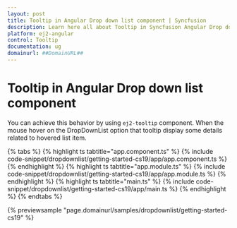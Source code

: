 ```yaml
---
layout: post
title: Tooltip in Angular Drop down list component | Syncfusion
description: Learn here all about Tooltip in Syncfusion Angular Drop down list component of Syncfusion Essential JS 2 and more.
platform: ej2-angular
control: Tooltip 
documentation: ug
domainurl: ##DomainURL##
---
```


# Tooltip in Angular Drop down list component

You can achieve this behavior by using `ej2-tooltip` component. When the mouse hover on the DropDownList option that tooltip display some details related to hovered list item.

{% tabs %}
{% highlight ts tabtitle="app.component.ts" %}
{% include code-snippet/dropdownlist/getting-started-cs19/app/app.component.ts %}
{% endhighlight %}
{% highlight ts tabtitle="app.module.ts" %}
{% include code-snippet/dropdownlist/getting-started-cs19/app/app.module.ts %}
{% endhighlight %}
{% highlight ts tabtitle="main.ts" %}
{% include code-snippet/dropdownlist/getting-started-cs19/app/main.ts %}
{% endhighlight %}
{% endtabs %}
  
{% previewsample "page.domainurl/samples/dropdownlist/getting-started-cs19" %}